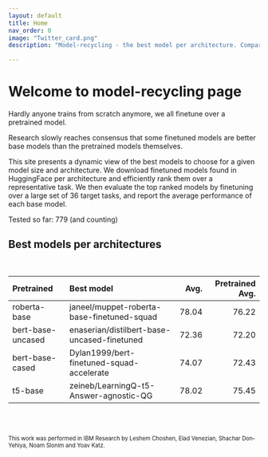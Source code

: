 ```yaml
---
layout: default
title: Home
nav_order: 0
image: "Twitter_card.png"
description: "Model-recycling - the best model per architecture. Comparing finetuned models from HF, as base models for future finetune on texts. "

---
```

# Welcome to model-recycling page

Hardly anyone trains from scratch anymore, we all finetune over a pretrained model. 

Research slowly reaches consensus that some finetuned models are better base models than the pretrained models 
themselves.

This site presents a dynamic view of the best models to choose for a given model size and architecture. We download
 finetuned models found in HuggingFace per architecture and efficiently rank them over a representative task.
 We then evaluate the top ranked models by finetuning over a large set of 36 target tasks, and report the average
 performance of each base model.

Tested so far: 779 (and counting)
## Best models per architectures
<br>

| Pretrained        | Best model                                  |   Avg. |   Pretrained Avg. |
|:------------------|:--------------------------------------------|-------:|------------------:|
| roberta-base      | janeel/muppet-roberta-base-finetuned-squad  |  78.04 |             76.22 |
| bert-base-uncased | enaserian/distilbert-base-uncased-finetuned |  72.36 |             72.20 |
| bert-base-cased   | Dylan1999/bert-finetuned-squad-accelerate   |  74.07 |             72.43 |
| t5-base           | zeineb/LearningQ-t5-Answer-agnostic-QG      |  78.02 |             75.45 |

<br>
<br>

<span style="font-size:0.8em;">This work was performed in IBM Research by Leshem Choshen, Elad Venezian, Shachar Don-Yehiya, Noam Slonim and Yoav Katz.</span>